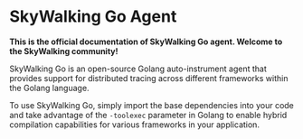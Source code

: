 # SkyWalking Go Agent

**This is the official documentation of SkyWalking Go agent. Welcome to the SkyWalking community!**

SkyWalking Go is an open-source Golang auto-instrument agent that provides support for distributed tracing across different frameworks within the Golang language. 

To use SkyWalking Go, simply import the base dependencies into your code and take advantage of the `-toolexec` parameter in Golang to enable hybrid compilation capabilities for various frameworks in your application.